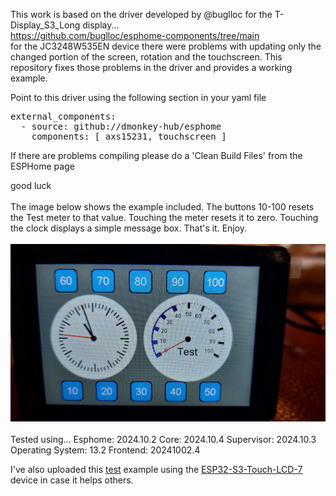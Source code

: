 This work is based on the driver developed by @buglloc for the T-Display_S3_Long display...<br>
https://github.com/buglloc/esphome-components/tree/main<br>
for the JC3248W535EN device there were problems with updating only the changed portion of the screen, rotation and the touchscreen.
This repository fixes those problems in the driver and provides a working example.

Point to this driver using the following section in your yaml file

<pre>
external_components:
  - source: github://dmonkey-hub/esphome
    components: [ axs15231, touchscreen ] 
</pre>

If there are problems compiling please do a 'Clean Build Files' from the ESPHome page

good luck
<br>
<br>
The image below shows the example included.
The buttons 10-100 resets the Test meter to that value. Touching the meter resets it to zero. Touching the clock displays a simple message box.
That's it. Enjoy. <br><br>
<img src="LVGL%20example.jpg" alt="Example image"><br><br>
Tested using...
Esphome: 2024.10.2
Core: 2024.10.4
Supervisor: 2024.10.3
Operating System: 13.2
Frontend: 20241002.4

I've also uploaded this <a target="_blank" href="https://github.com/DMonkey-hub/esphome/tree/main/examples/ESP32-S3-Touch-LCD-7">test</a> example using the <a target="_blank" href="https://www.waveshare.com/wiki/ESP32-S3-Touch-LCD-7">ESP32-S3-Touch-LCD-7</a> device in case it helps others.
